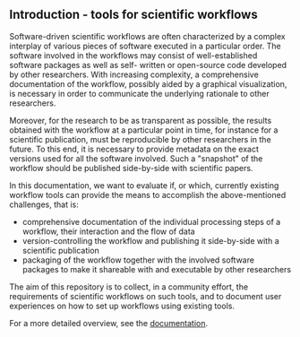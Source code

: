 ## Introduction - tools for scientific workflows

Software-driven scientific workflows are often characterized by a complex interplay
of various pieces of software executed in a particular order. The software involved
in the workflows may consist of well-established software packages as well as self-
written or open-source code developed by other researchers. With increasing complexity,
a comprehensive documentation of the workflow, possibly aided by a graphical visualization,
is necessary in order to communicate the underlying rationale to other researchers.

Moreover, for the research to be as transparent as possible, the results obtained
with the workflow at a particular point in time, for instance for a scientific
publication, must be reproducible by other researchers in the future. To this end,
it is necessary to provide metadata on the exact versions used for all the software
involved. Such a "snapshot" of the workflow should be published side-by-side with
scientific papers.

In this documentation, we want to evaluate if, or which, currently existing workflow
tools can provide the means to accomplish the above-mentioned challenges, that is:

- comprehensive documentation of the individual processing steps of a workflow,
  their interaction and the flow of data
- version-controlling the workflow and publishing it side-by-side with a scientific publication
- packaging of the workflow together with the involved software packages to make it
  shareable with and executable by other researchers

The aim of this repository is to collect, in a community effort, the requirements
of scientific workflows on such tools, and to document user experiences on how to
set up workflows using existing tools.

For a more detailed overview, see the [documentation](https://nfdi4ingscientificworkflowrequirements.readthedocs.io/en/latest/).
